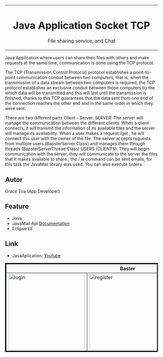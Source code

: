 
<table align="center"><tr><td align="center" width="9999">

# Java Application Socket TCP

File sharing service, and Chat
</td></tr></table>


Java Application where users can share their files with others and make requests at the same time, communication is done using the TCP protocol.

The TCP (Transmission Control Protocol) protocol establishes a point-to-point communication conduit between two computers, that is, when the transmission of a data stream between two computers is required, the TCP protocol establishes an exclusive conduit between those computers by the which data will be transmitted and this will last until the transmission is finished, thanks to this TCP guarantees that the data sent from one end of the connection reaches the other end and in the same order in which they were sent.

There are two different parts Client - Server.
SERVER: The server will manage the communication between the different clients.
When a client connects, it will transmit the information of its available files and the server will manage its availability.
When a user makes a request /get <filename>, he will connect this user with the owner of the file. The server accepts requests from multiple users (BapsterServer Class) and manages them through threads (BapsterServerThread Class)
USERS (CLIENTS): They will begin communication with the server, they will communicate to the server the files that it makes available to share.,  the / w command can be sent emails, for this task the JavaMail library was used.  You can also execute orders.
   

## Autor
Grace Toa (App Developer)

## Feature
- Java
- JavaMail Api [Documentation](https://javaee.github.io/javamail/docs/api/)
- Eclipse EE

## Link
- JavaAplication: [Youtube]()

<table border="3" bordercolor="black" align="center">
    <tr>
        <th colspan="3">Baster </th> 
    </tr>
    <tr>
        <td><img src="https://user-images.githubusercontent.com/10947013/54477287-dc079980-4806-11e9-8a69-26dcc77d4327.png"             width="250" alt="login"></td>
        <td><img src="https://user-images.githubusercontent.com/10947013/54477347-25f07f80-4807-11e9-9afb-d5939475d59a.png"             width="250" alt="register"></td>
        <td><img src="https://user-images.githubusercontent.com/10947013/54477368-57694b00-4807-11e9-85f5-d7f1c98e8739.png"              width="250" alt="profile"></td>     
    </tr>
 
 
</table>
